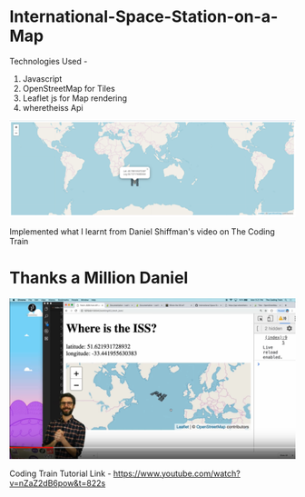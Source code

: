 # International-Space-Station-on-a-Map

Technologies Used - 
1. Javascript
2. OpenStreetMap for Tiles
3. Leaflet js for Map rendering
4. wheretheiss Api

![alt text](https://github.com/prithwirajdutta/International-Space-Station-on-a-Map/blob/master/images/space.PNG)

Implemented what I learnt from Daniel Shiffman's video on The Coding Train
# Thanks a Million Daniel

![alt text](https://github.com/prithwirajdutta/International-Space-Station-on-a-Map/blob/master/images/dan.PNG)

Coding Train Tutorial Link - 
https://www.youtube.com/watch?v=nZaZ2dB6pow&t=822s


